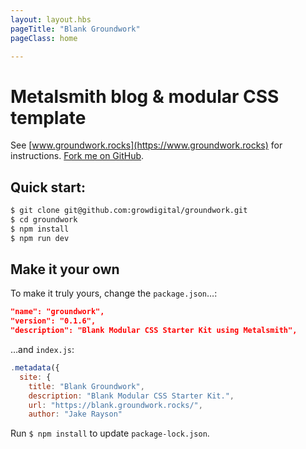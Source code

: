 ```yaml
---
layout: layout.hbs
pageTitle: "Blank Groundwork"
pageClass: home

---
```


# Metalsmith blog & modular CSS template

See [www.groundwork.rocks](https://www.groundwork.rocks) for instructions. 
[Fork me on GitHub](https://github.com/growdigital/groundwork). 

## Quick start:

```bash
$ git clone git@github.com:growdigital/groundwork.git
$ cd groundwork
$ npm install
$ npm run dev
```

## Make it your own

To make it truly yours, change the `package.json`…:

```json
"name": "groundwork",
"version": "0.1.6",
"description": "Blank Modular CSS Starter Kit using Metalsmith",
```

…and `index.js`:

```javascript
.metadata({
  site: {
    title: "Blank Groundwork",
    description: "Blank Modular CSS Starter Kit.",
    url: "https://blank.groundwork.rocks/",
    author: "Jake Rayson"
```

Run `$ npm install` to update `package-lock.json`.
